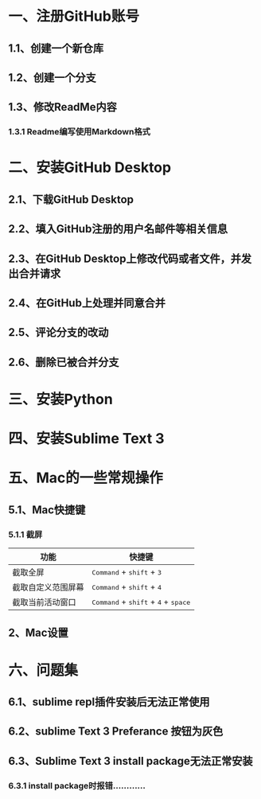 # 一、注册GitHub账号
## 1.1、创建一个新仓库
## 1.2、创建一个分支
## 1.3、修改ReadMe内容
### 1.3.1 Readme编写使用Markdown格式
# 二、安装GitHub Desktop
## 2.1、下载GitHub Desktop
## 2.2、填入GitHub注册的用户名邮件等相关信息
## 2.3、在GitHub Desktop上修改代码或者文件，并发出合并请求
## 2.4、在GitHub上处理并同意合并
## 2.5、评论分支的改动
## 2.6、删除已被合并分支
# 三、安装Python
# 四、安装Sublime Text 3
# 五、Mac的一些常规操作
## 5.1、Mac快捷键
### 5.1.1 截屏

功能     | 快捷键
-------- | --------
截取全屏  | <kbd>Command</kbd> + <kbd>shift</kbd> + <kbd>3</kbd>
截取自定义范围屏幕  | <kbd>Command</kbd> + <kbd>shift</kbd> + <kbd>4</kbd>
截取当前活动窗口  | <kbd>Command</kbd> + <kbd>shift</kbd> + <kbd>4</kbd> + <kbd>space</kbd>  
## 2、Mac设置
# 六、问题集
## 6.1、sublime repl插件安装后无法正常使用
## 6.2、sublime Text 3 Preferance 按钮为灰色
## 6.3、Sublime Text 3 install package无法正常安装
### 6.3.1 install package时报错…………

